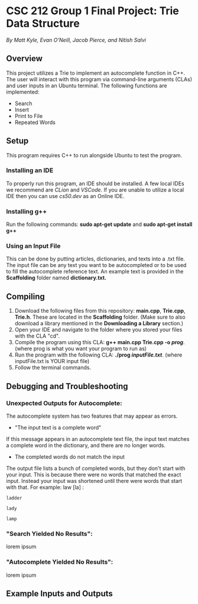 # CSC 212 Group 1 Final Project: Trie Data Structure
*By Matt Kyle, Evan O'Neill, Jacob Pierce, and Nitish Salvi*

## Overview
This project utilizes a Trie to implement an autocomplete function in C++. The user will interact with this program via command-line arguments (CLAs) and user inputs in an Ubuntu terminal. The following functions are implemented:
- Search
- Insert
- Print to File
- Repeated Words
  
## Setup
This program requires C++ to run alongside Ubuntu to test the program. 
### Installing an IDE
To properly run this program, an IDE should be installed. A few local IDEs we recommend are *CLion* and *VSCode*. If you are unable to utilize a local IDE then you can use *cs50.dev* as an Online IDE.
### Installing g++
Run the following commands:
**sudo apt-get update** and
**sudo apt-get install g++**
### Using an Input File
This can be done by putting articles, dictionaries, and texts into a .txt file. The input file can be any text you want to be autocompleted or to be used to fill the autocomplete reference text. An example text is provided in the **Scaffolding** folder named **dictionary.txt.**

## Compiling
1. Download the following files from this repository: **main.cpp**, **Trie.cpp**, **Trie.h**. These are located in the **Scaffolding** folder. (Make sure to also download a library mentioned in the **Downloading a Library** section.)
2. Open your IDE and navigate to the folder where you stored your files with the CLA "cd".
3. Compile the program using this CLA: **g++ main.cpp Trie.cpp -o *prog***. (where prog is what you want your program to run as)
4. Run the program with the following CLA: **./prog *inputFile.txt***. (where inputFile.txt is YOUR input file)
5. Follow the terminal commands.
## Debugging and Troubleshooting
### Unexpected Outputs for Autocomplete:
The autocomplete system has two features that may appear as errors.
  - "The input text is a complete word"

If this message appears in an autocomplete text file, the input text matches a complete word in the dictionary, and there are no longer words.
  - The completed words do not match the input

The output file lists a bunch of completed words, but they don't start with your input. This is because there were no words that matched the exact input. Instead your input was shortened until there were words that start with that.
For example:
  law [la] :
  
	ladder
 
	lady
 
	lamp

### "Search Yielded No Results":
lorem ipsum
### "Autocomplete Yielded No Results":
lorem ipsum

## Example Inputs and Outputs
